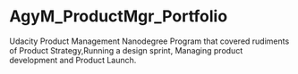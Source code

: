 # AgyM_ProductMgr_Portfolio
Udacity Product Management Nanodegree Program that covered rudiments of Product Strategy,Running a design sprint, Managing product development and Product Launch.
